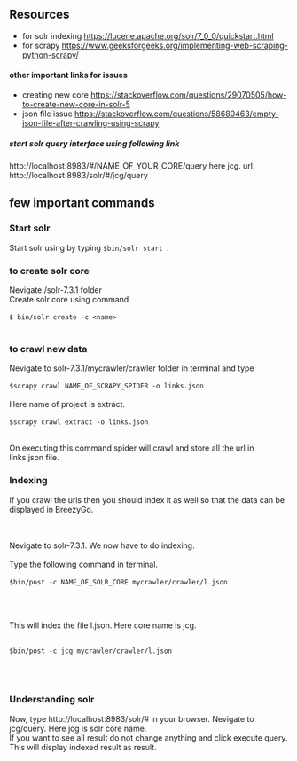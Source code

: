 ## Resources
 
- for solr indexing https://lucene.apache.org/solr/7_0_0/quickstart.html
- for scrapy https://www.geeksforgeeks.org/implementing-web-scraping-python-scrapy/


#### other important links for issues

- creating new core https://stackoverflow.com/questions/29070505/how-to-create-new-core-in-solr-5
- json file issue https://stackoverflow.com/questions/58680463/empty-json-file-after-crawling-using-scrapy

##### start solr query interface using following link

http://localhost:8983/#/NAME_OF_YOUR_CORE/query
here jcg.
url: http://localhost:8983/solr/#/jcg/query


## few important commands

### Start solr

Start solr using by typing ```$bin/solr start ```.

### to create solr core 
Nevigate /solr-7.3.1 folder <br/>
Create solr core using command  <br/><br/>
```$ bin/solr create -c <name>```
<br/><br/>

### to crawl new data

Nevigate to solr-7.3.1/mycrawler/crawler folder in terminal and type<br/><br/>
```$scrapy crawl NAME_OF_SCRAPY_SPIDER -o links.json```<br/><br/>
Here name of project is extract.<br/><br/>
```$scrapy crawl extract -o links.json```<br/><br/>

On executing this command spider will crawl and store all the url in links.json file.


### Indexing 

If you crawl the urls then you should index it as well so that the data can be displayed in BreezyGo.

<br/><br/>Nevigate to solr-7.3.1.  We now have to do indexing.<br/><br/>
Type the following command in terminal.<br/><br/>
```$bin/post -c NAME_OF_SOLR_CORE mycrawler/crawler/l.json```

<br/><br/>

This will index the file l.json. 
Here core name is jcg.
<br/></br>

```$bin/post -c jcg mycrawler/crawler/l.json```

<br/><br/>


### Understanding solr

Now, type http://localhost:8983/solr/# in your browser. Nevigate to jcg/query. Here jcg is solr core name.<br/>
If you want to see all result do not change anything and click execute query.
This will display indexed result as result.
